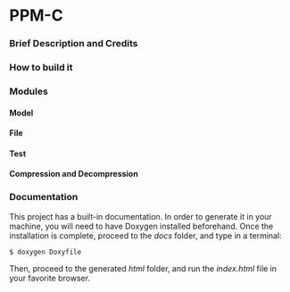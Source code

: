 # PPM-C

### Brief Description and Credits


### How to build it


### Modules

#### Model

#### File

#### Test

#### Compression and Decompression


### Documentation
This project has a built-in documentation. In order to generate it in your machine, you will need to have Doxygen installed beforehand. Once the installation is complete, proceed to the *docs* folder, and type in a terminal:

``` shell
$ doxygen Doxyfile
```

Then, proceed to the generated *html* folder, and run the *index.html* file in your favorite browser.
